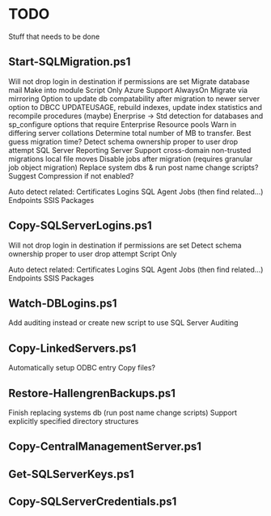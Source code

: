 # TODO
Stuff that needs to be done

Start-SQLMigration.ps1
--------------
Will not drop login in destination if permissions are set
Migrate database mail
Make into module
Script Only
Azure Support
AlwaysOn
Migrate via mirroring
Option to update db compatability after migration to newer server
option to DBCC UPDATEUSAGE, rebuild indexes, update index statistics and recompile procedures (maybe)
Enerprise -> Std detection for databases and sp_configure options that require Enterprise
Resource pools
Warn in differing server collations
Determine total number of MB to transfer. Best guess migration time?
Detect schema ownership proper to user drop attempt
SQL Server Reporting Server
Support cross-domain non-trusted migrations
local file moves
Disable jobs after migration (requires granular job object migration)
Replace system dbs & run post name change scripts?
Suggest Compression if not enabled?

Auto detect related: 
Certificates
Logins
SQL Agent Jobs (then find related...)
Endpoints 
SSIS Packages


Copy-SQLServerLogins.ps1
--------------
Will not drop login in destination if permissions are set
Detect schema ownership proper to user drop attempt
Script Only

Auto detect related: 
Certificates
Logins
SQL Agent Jobs (then find related...)
Endpoints 
SSIS Packages
	
Watch-DBLogins.ps1
--------------
Add auditing instead or create new script to use SQL Server Auditing
	
Copy-LinkedServers.ps1
--------------
Automatically setup ODBC entry
Copy files?
	
Restore-HallengrenBackups.ps1
--------------
Finish replacing systems db (run post name change scripts)
Support explicitly specified directory structures

Copy-CentralManagementServer.ps1
--------------

Get-SQLServerKeys.ps1
--------------
	
Copy-SQLServerCredentials.ps1
--------------